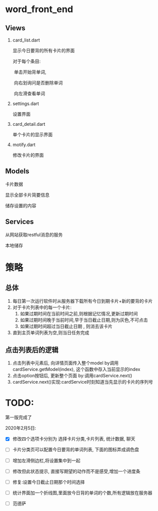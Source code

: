 # word_front_end

## Views

1. card_list.dart

   显示今日要背的所有卡片的界面

   对于每个条目:

   ​	单击开始背单词, 

   ​	向右划询问是否删除单词

   ​	向左滑查看单词

2. settings.dart

   设置界面

3. card_detail.dart

   单个卡片的显示界面

4. motify.dart

   修改卡片的界面

## Models

卡片数据

显示全部卡片简要信息

储存设置的内容

## Services

从网站获取restful消息的服务

本地储存



# 策略

## 总体

1. 每日第一次运行软件时从服务器下载所有今日到期卡片+新的要背的卡片
2. 对于卡片列表中的每一个卡片:
   1. 如果过期时间在当前时间之前,则根据记忆情况,更新过期时间
   2. 如果过期时间晚于当前时间,早于当日截止日期,则为灰色,不可点击
   3. 如果过期时间超过当日截止日期 , 则消去该卡片
3. 直到主页单词列表为空,则当日任务完成

## 点击列表后的逻辑

1. 点击列表中元素后, 向详情页面传入整个model by调用cardService.getModel(index), 这个函数中存入当前显示的index
2. 点击option按钮后, 更新整个页面 by:调用cardService.next()
3. cardService.next()实现:cardService时刻知道当先显示的卡片的序列号

# TODO:

第一版完成了

2020年2月5日:

 - [x] 修改四个选项卡分别为 选择卡片分类,卡片列表, 统计数据, 聊天
 - [ ] 卡片分类页可以配置今日要背的单词列表, 下面的图标弄成调色盘
 - [ ] 增加左滑侧边栏,将设置集中到一起
 - [ ] 修改但此状态提示, 直接写期望的动作而不是感受,增加一个进度条
 - [ ] 修复:设置今日截止日期那个时间选择
 - [ ] 统计界面加一个折线图,里面放今日背的单词的个数,所有逻辑放在服务器
 - [ ] 范德萨








